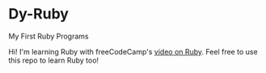 # Dy-Ruby
My First Ruby Programs

Hi! I'm learning Ruby with freeCodeCamp's [video on Ruby](https://www.youtube.com/watch?v=t_ispmWmdjY). Feel free to use this repo to learn Ruby too! 
